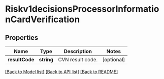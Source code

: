 # Riskv1decisionsProcessorInformationCardVerification

## Properties
Name | Type | Description | Notes
------------ | ------------- | ------------- | -------------
**resultCode** | **string** | CVN result code. | [optional] 

[[Back to Model list]](../README.md#documentation-for-models) [[Back to API list]](../README.md#documentation-for-api-endpoints) [[Back to README]](../README.md)


